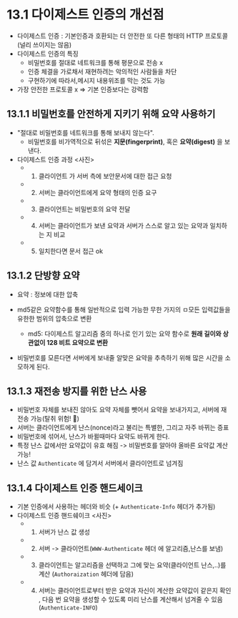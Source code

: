 # 13.1 다이제스트 인증의 개선점
- 다이제스트 인증 : 기본인증과 호환되는 더 안전한 또 다른 형태의 HTTP 프로토콜(널리 쓰이지는 않음)
- 다이제스트 인증의 특징
   - 비밀번호를 절대로 네트워크를 통해 평문으로 전송 x
   - 인증 체결을 가로채서 재현하려는 악의적인 사람들을 차단
   - 구현하기에 따라서,메시지 내용위조를 막는 것도 가능
- 가장 안전한 프로토콜 x => 기본 인증보다는 강력함

## 13.1.1 비밀번호를 안전하게 지키기 위해 요약 사용하기
- "절대로 비밀번호를 네트워크를 통해 보내지 않는다".
  - 비밀번호를 비가역적으로 뒤섞은 **지문(fingerprint)**, 혹은 **요약(digest)** 을 보낸다.
- 다이제스트 인증 과정
<사진>
  - 1. 클라이언트 가 서버 측에 보안문서에 대한 접근 요청
  - 2. 서버는 클라이언트에게 요약 형태의 인증 요구
  - 3. 클라이언트는 비밀번호의 요약 전달
  - 4. 서버는 클라이언트가 보낸 요약과 서버가 스스로 알고 있는 요약과 일치하는 지 비교
  - 5. 일치한다면 문서 접근 ok
## 13.1.2 단방향 요약
- 요약 : 정보에 대한 압축

- md5같은 요약함수를 통해 일반적으로 입력 가능한 무한 가지의 ㅁ모든 입력값들을 유한한 범위의 압축으로 변환
  - md5: 다이제스트 알고리즘 중의 하나로 인기 있는 요약 함수로 **원래 길이와 상관없이 128 비트 요약으로 변환**
-  비밀번호를 모른다면 서버에게 보내줄 알맞은 요약을 추측하기 위해 많은 시간을 소모하게 된다.

## 13.1.3 재전송 방지를 위한 난스 사용
- 비밀번호 자체를 보내진 않아도 요약 자체를 뺏어서 요약을 보내가지고, 서버에 재전송 가능(탈취 위험! 📢)
- 서버는 클라이언트에게 난스(nonce)라고 불리는 특별한, 그리고 자주 바뀌는 증표
- 비밀번호에 섞어서, 난스가 바뀔때마다 요약도 바뀌게 한다.
- 특정 난스 값에서만 요약값이 유효 해짐 -> 비밀번호를 알아야 올바른 요약값 계산 가능!
- 난스 값 `Authenticate` 에 담겨서 서버에서 클라이언트로 넘겨짐

## 13.1.4 다이제스트 인증 핸드세이크
- 기본 인증에서 사용하는 헤더와 비슷 (+ `Authenticate-Info` 헤더가 추가됨)
- 다이제스트 인증 핸드쉐이크
  <사진>
  - 1. 서버가 난스 값 생성
  - 2. 서버 -> 클라이언트(`WWW-Authenticate` 헤더 에 알고리즘,난스를 보냄)
  - 3. 클라이언트는 알고리즘을 선택하고 그에 맞는 요약(클라이언트 난스,..)를 계산 (`Authoraization` 헤더에 담음)
  - 4. 서버는 클라이언트로부터 받은 요약과 자신이 계산한 요약값이 같은지 확인 , 다음 번 요약을 생성할 수 있도록 미리 난스를 계산해서 넘겨줄 수 있음(`Authenticate-INFO`)



